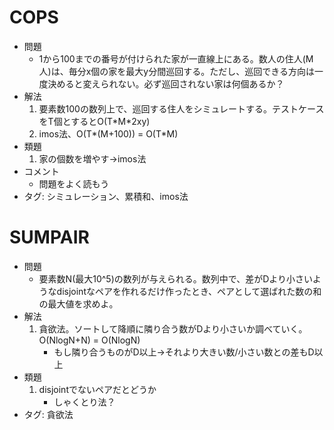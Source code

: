 # COPS

- 問題
    - 1から100までの番号が付けられた家が一直線上にある。数人の住人(M人)は、毎分x個の家を最大y分間巡回する。ただし、巡回できる方向は一度決めると変えられない。必ず巡回されない家は何個あるか？
- 解法
    1. 要素数100の数列上で、巡回する住人をシミュレートする。テストケースをT個とするとO(T\*M\*2xy)
    2. imos法、O(T\*(M+100)) = O(T\*M)
- 類題
    1. 家の個数を増やす→imos法
- コメント
	- 問題をよく読もう
- タグ: シミュレーション、累積和、imos法

# SUMPAIR

- 問題
    - 要素数N(最大10^5)の数列が与えられる。数列中で、差がDより小さいようなdisjointなペアを作れるだけ作ったとき、ペアとして選ばれた数の和の最大値を求めよ。
- 解法
    1. 貪欲法。ソートして降順に隣り合う数がDより小さいか調べていく。O(NlogN+N) = O(NlogN)
        - もし隣り合うものがD以上→それより大きい数/小さい数との差もD以上
- 類題
    1. disjointでないペアだとどうか
        - しゃくとり法？
- タグ: 貪欲法

